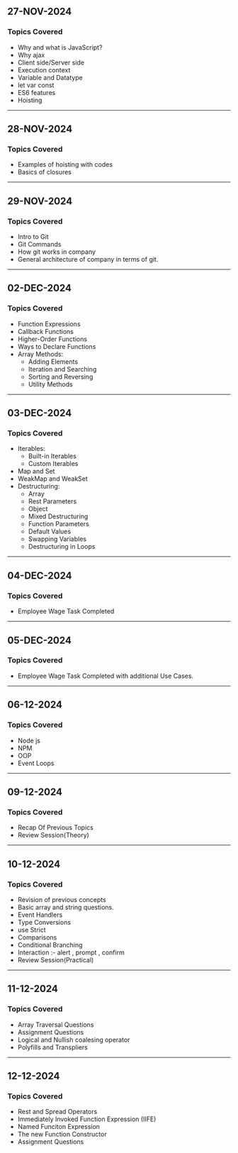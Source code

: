 ## 27-NOV-2024
### Topics Covered
- Why and what is JavaScript? 
- Why ajax 
- Client side/Server side 
- Execution context 
- Variable and Datatype 
- let var const 
- ES6 features 
- Hoisting

---

## 28-NOV-2024
### Topics Covered
- Examples of hoisting with codes 
- Basics of closures

---

## 29-NOV-2024
### Topics Covered
- Intro to Git 
- Git Commands 
- How git works in company 
- General architecture of company in terms of git.

---

## 02-DEC-2024
### Topics Covered
- Function Expressions
- Callback Functions
- Higher-Order Functions
- Ways to Declare Functions
- Array Methods:
  - Adding Elements
  - Iteration and Searching
  - Sorting and Reversing
  - Utility Methods

---

## 03-DEC-2024
### Topics Covered
- Iterables:
  - Built-in Iterables
  - Custom Iterables
- Map and Set
- WeakMap and WeakSet
- Destructuring:
  - Array
  - Rest Parameters
  - Object
  - Mixed Destructuring
  - Function Parameters
  - Default Values
  - Swapping Variables
  - Destructuring in Loops


---

## 04-DEC-2024
### Topics Covered
- Employee Wage Task Completed

---

## 05-DEC-2024
### Topics Covered 
- Employee Wage Task Completed with additional Use Cases.

---

## 06-12-2024
### Topics Covered
- Node js
- NPM
- OOP
- Event Loops

---

## 09-12-2024
### Topics Covered
- Recap Of Previous Topics
- Review Session(Theory)

---

## 10-12-2024
### Topics Covered
- Revision of previous concepts
- Basic array and string questions.
- Event Handlers
- Type Conversions
- use Strict
- Comparisons
- Conditional Branching
- Interaction :- alert , prompt , confirm
- Review Session(Practical)

---

## 11-12-2024
### Topics Covered
- Array Traversal Questions
- Assignment Questions
- Logical and Nullish coalesing operator  
- Polyfills and Transpliers


---

## 12-12-2024
### Topics Covered
- Rest and Spread Operators
- Immediately Invoked Function Expression (IIFE)
- Named Funciton Expression
- The new Function Constructor
- Assignment Questions
